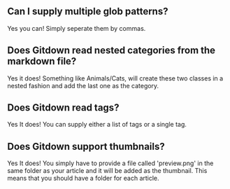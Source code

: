 ## Can I supply multiple glob patterns?

Yes you can! Simply seperate them by commas.

## Does Gitdown read nested categories from the markdown file?

Yes it does! Something like Animals/Cats, will create these two classes in a nested fashion and add the last one as the category.

## Does Gitdown read tags?

Yes It does! You can supply either a list of tags or a single tag.

## Does Gitdown support thumbnails?

Yes It does! You simply have to provide a file called 'preview.png' in the same folder as your article and it will be added as the thumbnail. This means that you should have a folder for each article.
